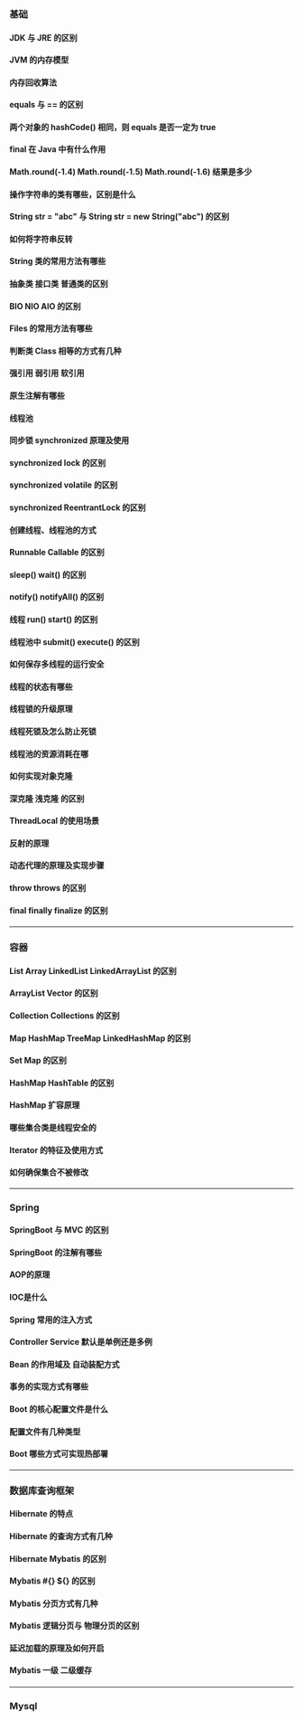 ### 基础

#### JDK 与 JRE 的区别

#### JVM 的内存模型

#### 内存回收算法

#### equals 与 == 的区别

#### 两个对象的 hashCode() 相同，则 equals 是否一定为 true

#### final 在 Java 中有什么作用

#### Math.round(-1.4) Math.round(-1.5) Math.round(-1.6) 结果是多少

#### 操作字符串的类有哪些，区别是什么

#### String str = "abc" 与 String str = new String("abc") 的区别

#### 如何将字符串反转

#### String 类的常用方法有哪些

#### 抽象类 接口类 普通类的区别

#### BIO NIO AIO 的区别

#### Files 的常用方法有哪些

#### 判断类 Class 相等的方式有几种

#### 强引用 弱引用 软引用

#### 原生注解有哪些

#### 线程池

#### 同步锁 synchronized 原理及使用

#### synchronized lock 的区别

#### synchronized volatile 的区别

#### synchronized ReentrantLock 的区别

#### 创建线程、线程池的方式

#### Runnable Callable 的区别

#### sleep() wait() 的区别

#### notify() notifyAll() 的区别

#### 线程 run() start() 的区别

#### 线程池中 submit() execute() 的区别

#### 如何保存多线程的运行安全

#### 线程的状态有哪些

#### 线程锁的升级原理

#### 线程死锁及怎么防止死锁

#### 线程池的资源消耗在哪

#### 如何实现对象克隆

#### 深克隆 浅克隆 的区别

#### ThreadLocal 的使用场景

#### 反射的原理

#### 动态代理的原理及实现步骤

#### throw throws 的区别

#### final finally finalize 的区别

#### 
---

### 容器

#### List Array LinkedList LinkedArrayList 的区别

#### ArrayList Vector 的区别

#### Collection Collections 的区别

#### Map HashMap TreeMap LinkedHashMap 的区别

#### Set Map 的区别

#### HashMap HashTable 的区别

#### HashMap 扩容原理

#### 哪些集合类是线程安全的

#### Iterator 的特征及使用方式

#### 如何确保集合不被修改

---

### Spring

#### SpringBoot 与 MVC 的区别

#### SpringBoot 的注解有哪些

#### AOP的原理

#### IOC是什么

#### Spring 常用的注入方式

#### Controller Service 默认是单例还是多例

#### Bean 的作用域及 自动装配方式

#### 事务的实现方式有哪些

#### Boot 的核心配置文件是什么

#### 配置文件有几种类型

#### Boot 哪些方式可实现热部署

---

### 数据库查询框架

#### Hibernate 的特点

#### Hibernate 的查询方式有几种

#### Hibernate Mybatis 的区别

#### Mybatis #{} ${} 的区别

#### Mybatis 分页方式有几种

#### Mybatis 逻辑分页与 物理分页的区别

#### 延迟加载的原理及如何开启

#### Mybatis 一级 二级缓存

#### 

---

### Mysql



